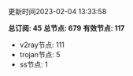 更新时间2023-02-04 13:33:58

**总订阅: 45**
**总节点: 679**
**有效节点: 117**
- v2ray节点: 111
- trojan节点: 5
- ss节点: 1
